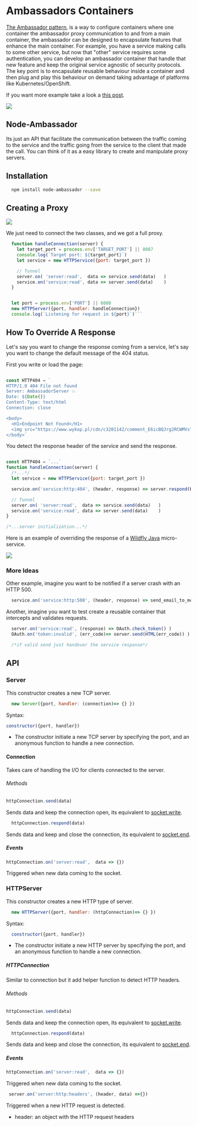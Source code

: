 # Ambassadors Containers


[The Ambassador pattern](https://ai.google/research/pubs/pub45406), is a way to configure containers where one container the ambassador proxy communication to and from a main container, the ambassador can be designed to encapsulate features that enhance the main container. For example, you have a service making calls to some other service, but now that "other" service requires some authentication, you can develop an ambassador container that handle that new feature and keep the original service agnostic of security protocols. The key point is to encapsulate reusable behaviour inside a container and then plug and play this behaviour on demand taking advantage of platforms like Kubernetes/OpenShift. 

If you want more example take a look a [this post](https://cesarvr.io/post/istio-2/).

![](https://github.com/cesarvr/hugo-blog/blob/master/static/istio-2/ambassador.png)

## Node-Ambassador

Its just an API that facilitate the communication between the traffic coming to the service and the traffic going from the service to the client that made the call. You can think of it as a easy library to create and manipulate proxy servers.

## Installation

```sh
  npm install node-ambassador --save
```



## Creating a Proxy

![](https://raw.githubusercontent.com/cesarvr/hugo-blog/master/static/istio-2/relationship-objects.png)

We just need to connect the two classes, and we got a full proxy.

```js
  function handleConnection(server) {
    let target_port = process.env['TARGET_PORT'] || 8087
    console.log(`Target port: ${target_port}`)
    let service = new HTTPService({port: target_port })

    // Tunnel
    server.on( 'server:read',  data => service.send(data)   )
    service.on('service:read', data => server.send(data)    )
  }


  let port = process.env['PORT'] || 8080
  new HTTPServer({port, handler: handleConnection})
  console.log(`Listening for request in ${port}`)```
```

## How To Override A Response

Let's say you want to change the response coming from a service, let's say you want to change the default message of the 404 status.

First you write or load the page:


```js

const HTTP404 = `
HTTP/1.0 404 File not found
Server: AmbassadorServer 💥
Date: ${Date()}
Content-Type: text/html
Connection: close

<body>
  <H1>Endpoint Not Found</H1>
  <img src="https://www.wykop.pl/cdn/c3201142/comment_E6icBQJrg2RCWMVsTm4mA3XdC9yQKIjM.gif">
</body>`
```

You detect the response header of the service and send the response.

```js

const HTTP404 = `...`
function handleConnection(server) {
  /*...*/
  let service = new HTTPService({port: target_port })

  service.on('service:http:404', (header, response) => server.respond(HTTP404) ) 

  // Tunnel
  server.on( 'server:read',  data => service.send(data)   )
  service.on('service:read', data => server.send(data)    )
}

/*...server initialization...*/
```

Here is an example of overriding the response of a [Wildfly Java](https://www.google.com/url?sa=t&rct=j&q=&esrc=s&source=web&cd=1&cad=rja&uact=8&ved=2ahUKEwjo1fqdg-PeAhUHLVAKHV0OCk8QFjAAegQIChAB&url=http%3A%2F%2Fwildfly.org%2F&usg=AOvVaw0_um9NB2aqGeJRcMk6CPHb) micro-service.

![](https://raw.githubusercontent.com/cesarvr/ambassador/master/assets/final.gif)

### More Ideas

Other example, imagine you want to be notified if a server crash with an HTTP 500.

```js
  service.on('service:http:500', (header, response) => send_email_to_me ) 
```

Another, imagine you want to test create a reusable container that intercepts and validates requests.

```js
  server.on('service:read', (response) => OAuth.check_token() ) 
  OAuth.on('token:invalid', (err_code)=> server.send(HTML(err_code)) )

  /*if valid send just handover the service response*/
```

## API

### Server

This constructor creates a new TCP server.

```js
  new Server({port, handler: (connection)=> {} })
```
Syntax: 
```js
constructor({port, handler}) 
```
  - The constructor initiate a new TCP server by specifying the port, and an anonymous function to handle a new connection.

#### Connection

Takes care of handling the I/O for clients connected to the server.

###### Methods

```js
httpConnection.send(data)
```

Sends data and keep the connection open, its equivalent to [socket.write](https://nodejs.org/api/net.html#net_socket_write_data_encoding_callback).


```js
  httpConnection.respond(data)
```
Sends data and keep and close the connection, its equivalent to [socket.end](https://nodejs.org/api/net.html#net_socket_end_data_encoding_callback).

##### Events

```js
httpConnection.on('server:read',  data => {})
```
Triggered when new data coming to the socket.


### HTTPServer

This constructor creates a new HTTP type of server.

```js
  new HTTPServer({port, handler: (httpConnection)=> {} })
```
Syntax: 
```js
  constructor({port, handler})
```
  - The constructor initiate a new HTTP server by specifying the port, and an anonymous function to handle a new connection.


##### HTTPConnection

Similar to connection but it add helper function to detect HTTP headers.

###### Methods

```js
httpConnection.send(data)
```

Sends data and keep the connection open, its equivalent to [socket.write](https://nodejs.org/api/net.html#net_socket_write_data_encoding_callback).


```js
  httpConnection.respond(data)
```
Sends data and keep and close the connection, its equivalent to [socket.end](https://nodejs.org/api/net.html#net_socket_end_data_encoding_callback).



##### Events

```js
httpConnection.on('server:read',  data => {})
```

Triggered when new data coming to the socket.


```js
 server.on('server:http:headers', (header, data) =>{})
```

Triggered when a new HTTP request is detected.

- header: an object with the HTTP request headers
